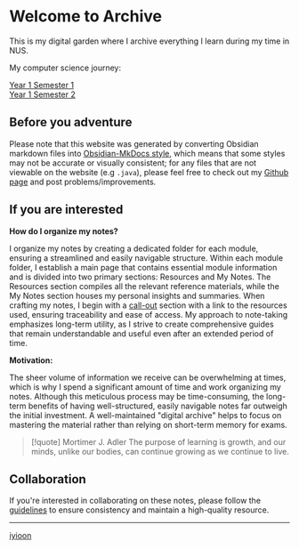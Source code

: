 # Welcome to Archive

This is my digital garden where I archive everything I learn during my time in NUS.

My computer science journey:

<span class="center-menu">[Year 1 Semester 1](Year%201%20Semester%201/Year%201%20Semester%201.md)<br>[Year 1 Semester 2](Year%201%20Semester%202/Year%201%20Semester%202.md)

</span>

## Before you adventure

Please note that this website was generated by converting Obsidian markdown files into [Obsidian-MkDocs style](https://github.com/jobindjohn/obsidian-publish-mkdocs), which means that some styles may not be accurate or visually consistent; for any files that are not viewable on the website (e.g `.java`), please feel free to check out my [Github page](https://github.com/iyioon/iyioon-notes/tree/main/docs) and post problems/improvements.

## If you are interested

**How do I organize my notes?**

I organize my notes by creating a dedicated folder for each module, ensuring a streamlined and easily navigable structure. Within each module folder, I establish a main page that contains essential module information and is divided into two primary sections: Resources and My Notes. The Resources section compiles all the relevant reference materials, while the My Notes section houses my personal insights and summaries. When crafting my notes, I begin with a [call-out](https://squidfunk.github.io/mkdocs-material/reference/admonitions/) section with a link to the resources used, ensuring traceability and ease of access. My approach to note-taking emphasizes long-term utility, as I strive to create comprehensive guides that remain understandable and useful even after an extended period of time.

**Motivation:**

The sheer volume of information we receive can be overwhelming at times, which is why I spend a significant amount of time and work organizing my notes. Although this meticulous process may be time-consuming, the long-term benefits of having well-structured, easily navigable notes far outweigh the initial investment. A well-maintained "digital archive" helps to focus on mastering the material rather than relying on short-term memory for exams.

> [!quote] Mortimer J. Adler
> The purpose of learning is growth, and our minds, unlike our bodies, can continue growing as we continue to live.

## Collaboration

If you're interested in collaborating on these notes, please follow the [guidelines](Guidelines.md) to ensure consistency and maintain a high-quality resource.

---

<span class="center-menu">[iyioon](https://www.iyioon.com) </span>
